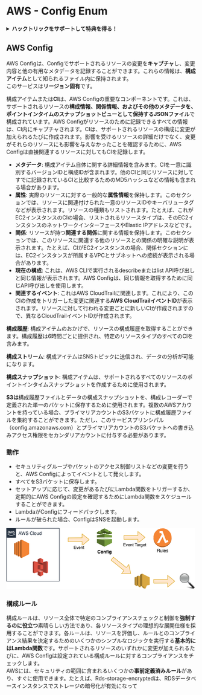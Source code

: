 # AWS - Config Enum

<details>

<summary><strong>ハックトリックをサポートして特典を得る！</strong></summary>

* **HackTricksで会社を宣伝したい**場合や、**PEASSの最新バージョンを見たい**場合、または**HackTricksをPDFでダウンロード**したい場合は、[**サブスクリプションプラン**](https://github.com/sponsors/carlospolop)をチェックしてください！
* [**公式PEASS＆HackTricksグッズ**](https://peass.creator-spring.com)を手に入れましょう
* [**The PEASS Family**](https://opensea.io/collection/the-peass-family)を見つけて、独占的な[**NFT**](https://opensea.io/collection/the-peass-family)のコレクションを発見しましょう
* 💬 [**Discordグループ**](https://discord.gg/hRep4RUj7f)または[**Telegramグループ**](https://t.me/peass)に参加するか、**Twitter**で私をフォローする🐦 [**@carlospolopm**](https://twitter.com/carlospolopm)**。**
* **ハッキングのトリックを共有するには、**[**HackTricks**](https://github.com/carlospolop/hacktricks)と[**HackTricks Cloud**](https://github.com/carlospolop/hacktricks-cloud)のGitHubリポジトリにPRを提出してください。

</details>

## AWS Config

AWS Configは、Configでサポートされるリソースの変更を**キャプチャ**し、変更内容と他の有用なメタデータを記録することができます。これらの情報は、**構成アイテム**として知られるファイル内に保持されます。\
このサービスは**リージョン固有**です。

構成アイテムまたは**CI**は、AWS Configの重要なコンポーネントです。これは、サポートされるリソースの**構成情報、関係情報、およびその他のメタデータを、ポイントインタイムのスナップショットビューとして保持するJSONファイル**で構成されています。AWS Configがリソースのために記録できるすべての情報は、CI内にキャプチャされます。CIは、サポートされるリソースの構成に変更が加えられるたびに作成されます。影響を受けるリソースの詳細だけでなく、変更がそれらのリソースにも影響を与えなかったことを確認するために、AWS Configは直接関連するリソースに対してもCIを記録します。

* **メタデータ**: 構成アイテム自体に関する詳細情報を含みます。CIを一意に識別するバージョンIDと構成IDが含まれます。他のCIと同じリソースに対してすでに記録されているCIと比較するためのMD5ハッシュなどの情報も含まれる場合があります。
* **属性**: 実際のリソースに対する一般的な**属性情報**を保持します。このセクションでは、リソースに関連付けられた一意のリソースIDやキーバリュータグなどが表示されます。リソースの種類もリストされます。たとえば、これがEC2インスタンスのCIの場合、リストされるリソースタイプは、そのEC2インスタンスのネットワークインターフェースやElastic IPアドレスなどです。
* **関係**: リソースが持つ**関連する関係**に関する情報を保持します。このセクションでは、このリソースに関連する他のリソースとの関係の明確な説明が表示されます。たとえば、CIがEC2インスタンスの場合、関係セクションには、EC2インスタンスが所属するVPCとサブネットへの接続が表示される場合があります。
* **現在の構成**: これは、AWS CLIで実行されるdescribeまたはlist API呼び出しと同じ情報が表示されます。AWS Configは、同じ情報を取得するために同じAPI呼び出しを使用します。
* **関連するイベント**: これはAWS CloudTrailに関連します。これにより、このCIの作成をトリガーした変更に関連する**AWS CloudTrailイベントID**が表示されます。リソースに対して行われる変更ごとに新しいCIが作成されますので、異なるCloudTrailイベントIDが作成されます。

**構成履歴**: 構成アイテムのおかげで、リソースの構成履歴を取得することができます。構成履歴は6時間ごとに提供され、特定のリソースタイプのすべてのCIを含みます。

**構成ストリーム**: 構成アイテムはSNSトピックに送信され、データの分析が可能になります。

**構成スナップショット**: 構成アイテムは、サポートされるすべてのリソースのポイントインタイムスナップショットを作成するために使用されます。

**S3は**構成履歴ファイルとデータの構成スナップショットを、構成レコーダーで定義された単一のバケットに保存するために使用されます。複数のAWSアカウントを持っている場合、プライマリアカウントのS3バケットに構成履歴ファイルを集約することができます。ただし、このサービスプリンシパル（config.amazonaws.com）とプライマリアカウントのS3バケットへの書き込みアクセス権限をセカンダリアカウントに付与する必要があります。

### 動作

* セキュリティグループやバケットのアクセス制御リストなどの変更を行うと、AWS Configによってイベントとして発火します。
* すべてをS3バケットに保存します。
* セットアップに応じて、変更があるたびにLambda関数をトリガーするか、定期的にAWS Configの設定を確認するためにLambda関数をスケジュールすることができます。
* LambdaがConfigにフィードバックします。
* ルールが破られた場合、ConfigはSNSを起動します。

![](<../../../../.gitbook/assets/image (46).png>)

### 構成ルール

構成ルールは、リソース全体で特定のコンプライアンスチェックと制御を**強制するのに役立つ**素晴らしい方法であり、各リソースタイプの理想的な展開仕様を採用することができます。各ルールは、リソースを評価し、ルールとのコンプライアンス結果を決定するためのいくつかのシンプルなロジックを実行する**基本的にはLambda関数**です。サポートされるリソースのいずれかに変更が加えられるたびに、AWS Configは設定されている構成ルールに対するコンプライアンスをチェックします。\
AWSには、セキュリティの範囲に含まれるいくつかの**事前定義済みルール**があり、すぐに使用できます。たとえば、Rds-storage-encryptedは、RDSデータベースインスタンスでストレージの暗号化が有効になって
